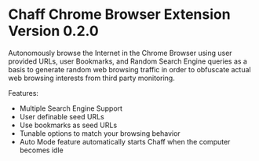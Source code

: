 Chaff Chrome Browser Extension
Version 0.2.0
=====

Autonomously browse the Internet in the Chrome Browser using user provided URLs, user Bookmarks, and Random Search Engine queries as a basis to generate random web browsing traffic in order to obfuscate actual web browsing interests from third party monitoring.

Features:
- Multiple Search Engine Support
- User definable seed URLs
- Use bookmarks as seed URLs
- Tunable options to match your browsing behavior
- Auto Mode feature automatically starts Chaff when the computer becomes idle
